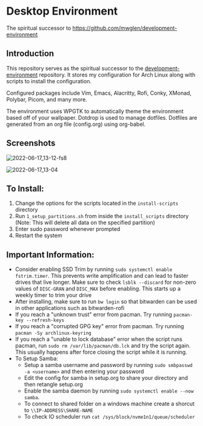 # Desktop Environment
The spiritual successor to https://github.com/mwglen/development-environment

## Introduction
This repository serves as the spiritual successor to the [development-environment](https://github.com/mwglen/development-environment) repository. It stores my configuration for Arch Linux along with scripts to install the configuration.

Configured packages include Vim, Emacs, Alacritty, Rofi, Conky, XMonad, Polybar, Picom, and many more.

The environment uses WPGTK to automatically theme the environment based off of your wallpaper. Dotdrop is used to manage dotfiles. Dotfiles are generated from an org file (config.org) using org-babel.

## Screenshots

![2022-06-17_13-12-fs8](https://user-images.githubusercontent.com/10079472/174346685-3a3ed8cd-95c3-4627-800c-318c02723bea.png)

![2022-06-17_13-04](https://user-images.githubusercontent.com/10079472/174345477-95888473-0c28-4637-b064-be9cfe990430.png)

## To Install:
1. Change the options for the scripts located in the `install-scripts` directory
2. Run `1_setup_partitions.sh` from inside the `install_scripts` directory (Note: This will delete all data on the specified partition)
3. Enter sudo password whenever prompted
4. Restart the system

## Important Information:
- Consider enabling SSD Trim by running `sudo systemctl enable fstrim.timer`. This prevents write amplification and can lead to faster drives that live longer. Make sure to check `lsblk --discard` for non-zero values of `DISC-GRAN` and `DISC_MAX` before enabling. This starts up a weekly timer to trim your drive
- After installing, make sure to run `bw login` so that bitwarden can be used in other applications such as bitwarden-rofi
- If you reach a "unknown trust" error from pacman. Try running `pacman-key --refresh-keys`
- If you reach a "corrupted GPG key" error from pacman. Try running `pacman -Sy archlinux-keyring`
- If you reach a "unable to lock database" error when the script runs pacman, run `sudo rm /var/lib/pacman/db.lck` and try the script again. This usually happens after force closing the script while it is running.
- To Setup Samba:
  - Setup a samba username and password by running `sudo smbpasswd -a <username>` and then entering your password
  - Edit the config for samba in setup.org to share your directory and then retangle setup.org
  - Enable the samba daemon by running `sudo systemctl enable --now samba`.
  - To connect to shared folder on a windows machine create a shorcut to `\\IP-ADDRESS\SHARE-NAME`
  - To check IO scheduler run `cat /sys/block/nvme1n1/queue/scheduler`
